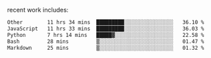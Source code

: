 
<!--<img width="1415" height="100" alt="blu" src="https://github.com/rdsilva01/rdsilva01/assets/101207588/deb060e5-d035-4f09-b511-e3f50605b207">-->

<!-- \> Enthusiastic about developing and building solutions <br>
\> Computer Science and Engineering @ UBI -->

<!-- <a href="https://www.rodrigosilva.live/">personal website</a> 🏁 -->

<!-- ![](https://komarev.com/ghpvc/?username=rdsilva01) -->

recent work includes:
<!--START_SECTION:waka-->

```txt
Other        11 hrs 34 mins  █████████░░░░░░░░░░░░░░░░   36.10 %
JavaScript   11 hrs 33 mins  █████████░░░░░░░░░░░░░░░░   36.03 %
Python       7 hrs 14 mins   █████▓░░░░░░░░░░░░░░░░░░░   22.58 %
Bash         28 mins         ▒░░░░░░░░░░░░░░░░░░░░░░░░   01.47 %
Markdown     25 mins         ▒░░░░░░░░░░░░░░░░░░░░░░░░   01.32 %
```

<!--END_SECTION:waka-->

